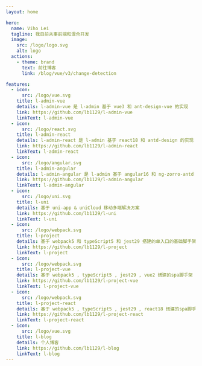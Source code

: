 ```yaml
---
layout: home

hero:
  name: Viho Lei
  tagline: 我目前从事前端和混合开发
  image:
    src: /logo/logo.svg
    alt: logo
  actions:
    - theme: brand
      text: 前往博客
      link: /blog/vue/v3/change-detection

features:
  - icon:
      src: /logo/vue.svg
    title: l-admin-vue
    details: l-admin-vue 是 l-admin 基于 vue3 和 ant-design-vue 的实现
    link: https://github.com/lb1129/l-admin-vue
    linkText: l-admin-vue
  - icon:
      src: /logo/react.svg
    title: l-admin-react
    details: l-admin-react 是 l-admin 基于 react18 和 antd-design 的实现
    link: https://github.com/lb1129/l-admin-react
    linkText: l-admin-react
  - icon:
      src: /logo/angular.svg
    title: l-admin-angular
    details: l-admin-angular 是 l-admin 基于 angular16 和 ng-zorro-antd 的实现
    link: https://github.com/lb1129/l-admin-angular
    linkText: l-admin-angular
  - icon:
      src: /logo/uni.svg
    title: l-uni
    details: 基于 uni-app & uniCloud 移动多端解决方案
    link: https://github.com/lb1129/l-uni
    linkText: l-uni
  - icon:
      src: /logo/webpack.svg
    title: l-project
    details: 基于 webpack5 和 typeScript5 和 jest29 搭建的单入口的基础脚手架
    link: https://github.com/lb1129/l-project
    linkText: l-project
  - icon:
      src: /logo/webpack.svg
    title: l-project-vue
    details: 基于 webpack5 , typeScript5 , jest29 , vue2 搭建的spa脚手架
    link: https://github.com/lb1129/l-project-vue
    linkText: l-project-vue
  - icon:
      src: /logo/webpack.svg
    title: l-project-react
    details: 基于 webpack5 , typeScript5 , jest29 , react18 搭建的spa脚手架
    link: https://github.com/lb1129/l-project-react
    linkText: l-project-react
  - icon:
      src: /logo/vue.svg
    title: l-blog
    details: 个人博客
    link: https://github.com/lb1129/l-blog
    linkText: l-blog
---
```


